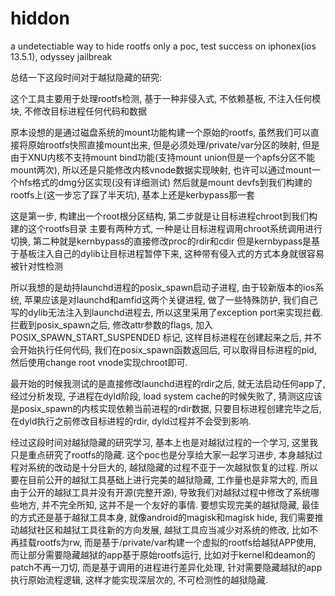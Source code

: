 # hiddon
a undetectiable way to hide rootfs
only a poc, test success on iphonex(ios 13.5.1), odyssey jailbreak

总结一下这段时间对于越狱隐藏的研究:

这个工具主要用于处理rootfs检测, 基于一种非侵入式, 不依赖基板, 不注入任何模块, 不修改目标进程任何代码和数据

原本设想的是通过磁盘系统的mount功能构建一个原始的rootfs,
虽然我们可以直接将原始rootfs快照直接mount出来, 但是必须处理/private/var分区的映射,
但是由于XNU内核不支持mount bind功能(支持mount union但是一个apfs分区不能mount两次), 
所以还是只能修改内核vnode数据实现映射, 也许可以通过mount一个hfs格式的dmg分区实现(没有详细测试)
然后就是mount devfs到我们构建的rootfs上(这一步忘了踩了半天坑), 基本上还是kerbypass那一套

这是第一步, 构建出一个root根分区结构, 第二步就是让目标进程chroot到我们构建的这个rootfs目录
主要有两种方式, 一种是让目标进程调用chroot系统调用进行切换, 第二种就是kernbypass的直接修改proc的rdir和cdir
但是kernbypass是基于基板注入自己的dylib让目标进程暂停下来,  这种带有侵入式的方式本身就很容易被针对性检测

所以我想的是劫持launchd进程的posix_spawn启动子进程, 由于较新版本的ios系统, 苹果应该是对launchd和amfid这两个关键进程,
做了一些特殊防护, 我们自己写的dylib无法注入到launchd进程去,  所以这里采用了exception port来实现拦截.
拦截到posix_spawn之后, 修改attr参数的flags, 加入 POSIX_SPAWN_START_SUSPENDED 标记,
这样目标进程在创建起来之后, 并不会开始执行任何代码, 我们在posix_spawn函数返回后, 可以取得目标进程的pid,
然后使用change root vnode实现chroot即可.  

最开始的时候我测试的是直接修改launchd进程的rdir之后, 就无法启动任何app了, 经过分析发现, 子进程在dyld阶段, 
load system cache的时候失败了, 猜测这应该是posix_spawn的内核实现依赖当前进程的rdir数据, 
只要目标进程创建完毕之后, 在dyld执行之前修改目标进程的rdir, dyld过程并不会受到影响.

经过这段时间对越狱隐藏的研究学习,  基本上也是对越狱过程的一个学习, 这里我只是重点研究了rootfs的隐藏. 
这个poc也是分享给大家一起学习进步,  本身越狱过程对系统的改动是十分巨大的, 越狱隐藏的过程不亚于一次越狱恢复的过程.
所以要在目前公开的越狱工具基础上进行完美的越狱隐藏, 工作量也是非常大的, 而且由于公开的越狱工具并没有开源(完整开源),
导致我们对越狱过程中修改了系统哪些地方,  并不完全所知, 这并不是一个友好的事情. 要想实现完美的越狱隐藏, 最佳的方式还是基于越狱工具本身,
就像android的magisk和magisk hide,  我们需要推动越狱社区和越狱工具往新的方向发展, 越狱工具应当减少对系统的修改, 比如不再挂载rootfs为rw,
而是基于/private/var构建一个虚拟的rootfs给越狱APP使用, 而让部分需要隐藏越狱的app基于原始rootfs运行, 比如对于kernel和deamon的patch不再一刀切,
而是基于调用的进程进行差异化处理, 针对需要隐藏越狱的app执行原始流程逻辑,  这样才能实现深层次的, 不可检测性的越狱隐藏. 



